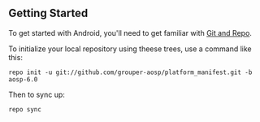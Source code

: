 Getting Started
---------------

To get started with Android, you'll need to get
familiar with [Git and Repo](http://source.android.com/source/using-repo.html).

To initialize your local repository using theese trees, use a command like this:

    repo init -u git://github.com/grouper-aosp/platform_manifest.git -b aosp-6.0

Then to sync up:

    repo sync
